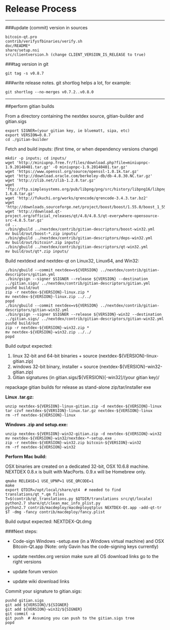 Release Process
====================

* * *

###update (commit) version in sources


	bitcoin-qt.pro
	contrib/verifysfbinaries/verify.sh
	doc/README*
	share/setup.nsi
	src/clientversion.h (change CLIENT_VERSION_IS_RELEASE to true)

###tag version in git

	git tag -s v0.8.7

###write release notes. git shortlog helps a lot, for example:

	git shortlog --no-merges v0.7.2..v0.8.0

* * *

##perform gitian builds

 From a directory containing the nextdex source, gitian-builder and gitian.sigs
  
	export SIGNER=(your gitian key, ie bluematt, sipa, etc)
	export VERSION=0.8.7
	cd ./gitian-builder

 Fetch and build inputs: (first time, or when dependency versions change)

	mkdir -p inputs; cd inputs/
	wget 'http://miniupnp.free.fr/files/download.php?file=miniupnpc-1.9.20140401.tar.gz' -O miniupnpc-1.9.20140401.tar.gz'
	wget 'https://www.openssl.org/source/openssl-1.0.1k.tar.gz'
	wget 'http://download.oracle.com/berkeley-db/db-4.8.30.NC.tar.gz'
	wget 'http://zlib.net/zlib-1.2.8.tar.gz'
	wget 'ftp://ftp.simplesystems.org/pub/libpng/png/src/history/libpng16/libpng-1.6.8.tar.gz'
	wget 'http://fukuchi.org/works/qrencode/qrencode-3.4.3.tar.bz2'
	wget 'http://downloads.sourceforge.net/project/boost/boost/1.55.0/boost_1_55_0.tar.bz2'
	wget 'http://download.qt-project.org/official_releases/qt/4.8/4.8.5/qt-everywhere-opensource-src-4.8.5.tar.gz'
	cd ..
	./bin/gbuild ../nextdex/contrib/gitian-descriptors/boost-win32.yml
	mv build/out/boost-*.zip inputs/
	./bin/gbuild ../nextdex/contrib/gitian-descriptors/deps-win32.yml
	mv build/out/bitcoin*.zip inputs/
	./bin/gbuild ../nextdex/contrib/gitian-descriptors/qt-win32.yml
	mv build/out/qt*.zip inputs/

 Build nextdexd and nextdex-qt on Linux32, Linux64, and Win32:
  
	./bin/gbuild --commit nextdex=v${VERSION} ../nextdex/contrib/gitian-descriptors/gitian.yml
	./bin/gsign --signer $SIGNER --release ${VERSION} --destination ../gitian.sigs/ ../nextdex/contrib/gitian-descriptors/gitian.yml
	pushd build/out
	zip -r nextdex-${VERSION}-linux.zip *
	mv nextdex-${VERSION}-linux.zip ../../
	popd
	./bin/gbuild --commit nextdex=v${VERSION} ../nextdex/contrib/gitian-descriptors/gitian-win32.yml
	./bin/gsign --signer $SIGNER --release ${VERSION}-win32 --destination ../gitian.sigs/ ../nextdex/contrib/gitian-descriptors/gitian-win32.yml
	pushd build/out
	zip -r nextdex-${VERSION}-win32.zip *
	mv nextdex-${VERSION}-win32.zip ../../
	popd

  Build output expected:

  1. linux 32-bit and 64-bit binaries + source (nextdex-${VERSION}-linux-gitian.zip)
  2. windows 32-bit binary, installer + source (nextdex-${VERSION}-win32-gitian.zip)
  3. Gitian signatures (in gitian.sigs/${VERSION}[-win32]/(your gitian key)/

repackage gitian builds for release as stand-alone zip/tar/installer exe

**Linux .tar.gz:**

	unzip nextdex-${VERSION}-linux-gitian.zip -d nextdex-${VERSION}-linux
	tar czvf nextdex-${VERSION}-linux.tar.gz nextdex-${VERSION}-linux
	rm -rf nextdex-${VERSION}-linux

**Windows .zip and setup.exe:**

	unzip nextdex-${VERSION}-win32-gitian.zip -d nextdex-${VERSION}-win32
	mv nextdex-${VERSION}-win32/nextdex-*-setup.exe .
	zip -r nextdex-${VERSION}-win32.zip bitcoin-${VERSION}-win32
	rm -rf nextdex-${VERSION}-win32

**Perform Mac build:**

  OSX binaries are created on a dedicated 32-bit, OSX 10.6.8 machine.
  NEXTDEX 0.8.x is built with MacPorts.  0.9.x will be Homebrew only.

	qmake RELEASE=1 USE_UPNP=1 USE_QRCODE=1
	make
	export QTDIR=/opt/local/share/qt4  # needed to find translations/qt_*.qm files
	T=$(contrib/qt_translations.py $QTDIR/translations src/qt/locale)
	python2.7 share/qt/clean_mac_info_plist.py
	python2.7 contrib/macdeploy/macdeployqtplus NEXTDEX-Qt.app -add-qt-tr $T -dmg -fancy contrib/macdeploy/fancy.plist

 Build output expected: NEXTDEX-Qt.dmg

###Next steps:

* Code-sign Windows -setup.exe (in a Windows virtual machine) and
  OSX Bitcoin-Qt.app (Note: only Gavin has the code-signing keys currently)

* update nextdex.org version
  make sure all OS download links go to the right versions

* update forum version

* update wiki download links

Commit your signature to gitian.sigs:

	pushd gitian.sigs
	git add ${VERSION}/${SIGNER}
	git add ${VERSION}-win32/${SIGNER}
	git commit -a
	git push  # Assuming you can push to the gitian.sigs tree
	popd

